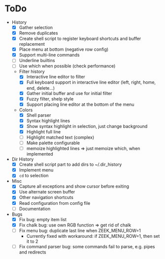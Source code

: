 # ToDo

- History
  - [x] Gather selection
  - [x] Remove duplicates
  - [x] Create shell script to register keyboard shortcuts and buffer
        replacement
  - [x] Place menu at bottom (negative row config)
  - [x] Support multi-line commands
  - [ ] Underline builtins
  - [ ] Use which when possible (check performance)
  - Filter history
    - [x] Interactive line editor to filter
    - [x] Full keyboard support in interactive line editor (left, right, home,
          end, delete...)
    - [x] Gather initial buffer and use for initial filter
    - [x] Fuzzy filter, shelp style
    - [x] Support placing line editor at the bottom of the menu
  - Colors
    - [x] Shell parser
    - [x] Syntax highlight lines
    - [x] Show syntax highlight in selection, just change background
    - [x] Highlight full line
    - [ ] Highlight matched text (complex)
    - [ ] Make palette configurable
    - [ ] memoize highlighted lines => just memoize which, when implemented
- Dir History
  - [x] Create shell script part to add dirs to ~/.dir_history
  - [x] Implement menu
  - [x] `cd` to selection
- Misc
  - [x] Capture all exceptions and show cursor before exiting
  - [x] Use alternate screen buffer
  - [x] Other navigation shortcuts
  - [x] Read configuration from config file
  - [ ] Documentation
- Bugs
  - [x] Fix bug: empty item list
  - [x] Fix chalk bug: use own RGB function => get rid of chalk
  - [ ] Fix menu bug: duplicate last line when ZEEK_MENU_ROW=1
    - Currently fixed with workaround: if ZEEK_MENU_ROW=1, then set it to 2
  - [ ] Fix command parser bug: some commands fail to parse, e.g. pipes and
        redirects
